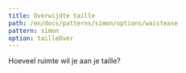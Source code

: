 ```yaml
---
title: Overwijdte taille
path: /en/docs/patterns/simon/options/waistease
pattern: simon
option: tailleOver
---
```


Hoeveel ruimte wil je aan je taille?